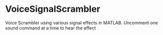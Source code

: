 # VoiceSignalScrambler
Voice Scrambler using various signal effects in MATLAB. Uncomment one sound command at a time to hear the effect
